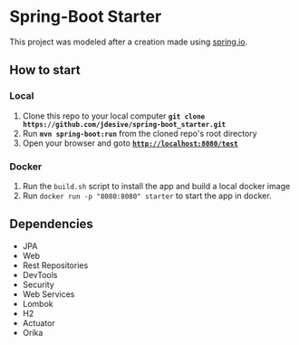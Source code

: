 # Spring-Boot Starter
This project was modeled after a creation made using [spring.io](http://start.spring.io/).  

## How to start
### Local
1. Clone this repo to your local computer **`git clone https://github.com/jdesive/spring-boot_starter.git`**
2.  Run **`mvn spring-boot:run`** from the cloned repo's root directory
3. Open your browser and goto [**`http://localhost:8080/test`**](http://localhost:8080/test)

### Docker
1. Run the `build.sh` script to install the app and build a local docker image
2. Run `docker run -p "8080:8080" starter` to start the app in docker. 

## Dependencies
* JPA
* Web
* Rest Repositories
* DevTools
* Security
* Web Services
* Lombok
* H2
* Actuator
* Orika